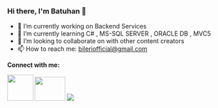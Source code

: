 ### Hi there, I'm Batuhan 👋

- 🔭 I’m currently working on Backend Services
- 🌱 I’m currently learning C# , MS-SQL SERVER , ORACLE DB , MVC5
- 👯 I’m looking to collaborate on with other content creators
- 📫 How to reach me: bileriofficial@gmail.com

<strong> Connect with me:

<a href="https://www.instagram.com/batuhanileri/">
<img src="https://www.vargonen.com/blog/wp-content/uploads/2020/09/instagramlogo.jpg" width="60" height="60"></a>

<a href="https://www.linkedin.com/in/batuhan-ileri-722b2315b/">
<img src="https://img.compkkart.com/img/reviews/306/linkedin.jpg" width="70" height="55"></a>

<img src="https://github-readme-stats.vercel.app/api?username=batuhanileri&&show_icons=true&title_color=ffffff&icon_color=bb2acf&text_color=daf7dc&bg_color=151515">


